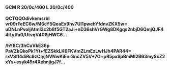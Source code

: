 #### GCM R 20/0c/400 L 20/0c/400
**QCTQQOdivkemsrbI**<br/>**vr09rFeEC6w/M6cY5QeaEx9hv7UI1pwehYfdnvZKX5w=**<br/>**uDNLnPvoljAtml3c2b8f5GT2aJi+nD36shVrGWg8DKgqs2nbjD6QmjQJF44iLytfa0/UtvqV406jHWC6...**<br/><br/>
**/hY8C/3hCuVkE36p**<br/>**PaVZkQkoPk1Yt+fEZSkkLK6FKVmZLmEzLwHJh4PAR44=**<br/>**rxVSff4diRc9zCIyjNVNwKiEnrSncZV5V+7O+pR5pxSpBmMI2B63mySxZ2xYs+esyk49r4XehnjigJ7f...**